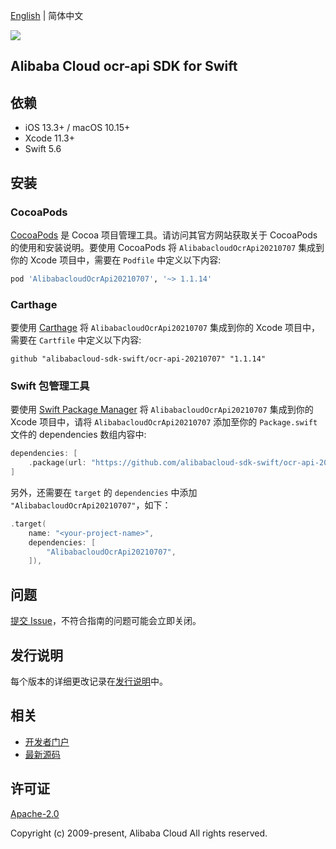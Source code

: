 [English](README.md) | 简体中文

![](https://aliyunsdk-pages.alicdn.com/icons/AlibabaCloud.svg)

## Alibaba Cloud ocr-api SDK for Swift

## 依赖

- iOS 13.3+ / macOS 10.15+
- Xcode 11.3+
- Swift 5.6

## 安装

### CocoaPods

[CocoaPods](https://cocoapods.org) 是 Cocoa 项目管理工具。请访问其官方网站获取关于 CocoaPods 的使用和安装说明。要使用 CocoaPods 将 `AlibabacloudOcrApi20210707` 集成到你的 Xcode 项目中，需要在 `Podfile` 中定义以下内容:

```ruby
pod 'AlibabacloudOcrApi20210707', '~> 1.1.14'
```

### Carthage

要使用 [Carthage](https://github.com/Carthage/Carthage) 将 `AlibabacloudOcrApi20210707` 集成到你的 Xcode 项目中，需要在 `Cartfile` 中定义以下内容:

```ogdl
github "alibabacloud-sdk-swift/ocr-api-20210707" "1.1.14"
```

### Swift 包管理工具

要使用 [Swift Package Manager](https://swift.org/package-manager/) 将 `AlibabacloudOcrApi20210707` 集成到你的 Xcode 项目中，请将 `AlibabacloudOcrApi20210707` 添加至你的 `Package.swift` 文件的 dependencies 数组内容中:

```swift
dependencies: [
    .package(url: "https://github.com/alibabacloud-sdk-swift/ocr-api-20210707.git", from: "1.1.14")
]
```

另外，还需要在 `target` 的 `dependencies` 中添加 `"AlibabacloudOcrApi20210707"`，如下：

```swift
.target(
    name: "<your-project-name>",
    dependencies: [
        "AlibabacloudOcrApi20210707",
    ]),
```

## 问题

[提交 Issue](https://github.com/alibabacloud-sdk-swift/ocr-api-20210707/issues/new)，不符合指南的问题可能会立即关闭。

## 发行说明

每个版本的详细更改记录在[发行说明](./ChangeLog.txt)中。

## 相关

* [开发者门户](https://next.api.aliyun.com/home)
* [最新源码](https://github.com/alibabacloud-sdk-swift/ocr-api-20210707)

## 许可证

[Apache-2.0](http://www.apache.org/licenses/LICENSE-2.0)

Copyright (c) 2009-present, Alibaba Cloud All rights reserved.
